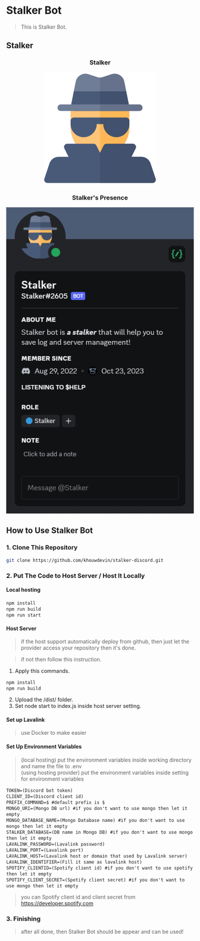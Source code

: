 # Stalker Bot

> This is Stalker Bot.

## Stalker

<h3 align="center">Stalker</h3>

<div align="center">
  <img src="https://github.com/khouwdevin/stalker-discord/blob/master/images/spy.png" height="300px"/>
</div>

<h3 align="center">Stalker's Presence</h3>

<div align="center">
  <img src="https://github.com/khouwdevin/stalker-discord/blob/master/images/stalker-presence.png"/>
</div>

## How to Use Stalker Bot

### 1. Clone This Repository

```sh
git clone https://github.com/khouwdevin/stalker-discord.git
```

### 2. Put The Code to Host Server / Host It Locally

#### Local hosting

```node
npm install
npm run build
npm run start
```

#### Host Server

> if the host support automatically deploy from github, then just let the provider access your repository then it's done.

> if not then follow this instruction.

1. Apply this commands.
```node
npm install
npm run build
```

2. Upload the /dist/ folder.
3. Set node start to index.js inside host server setting.

#### Set up Lavalink

> use Docker to make easier

#### Set Up Environment Variables

> (local hosting) put the environment variables inside working directory and name the file to .env <br/>
> (using hosting provider) put the environment variables inside setting for environment variables

```env
TOKEN=(Discord bot token)
CLIENT_ID=(Discord client id)
PREFIX_COMMAND=$ #default prefix is $
MONGO_URI=(Mongo DB url) #if you don't want to use mongo then let it empty
MONGO_DATABASE_NAME=(Mongo Database name) #if you don't want to use mongo then let it empty
STALKER_DATABASE=(DB name in Mongo DB) #if you don't want to use mongo then let it empty
LAVALINK_PASSWORD=(Lavalink password)
LAVALINK_PORT=(Lavalink port)
LAVALINK_HOST=(Lavalink host or domain that used by Lavalink server)
LAVALINK_IDENTIFIER=(Fill it same as lavalink host)
SPOTIFY_CLIENTID=(Spotify client id) #if you don't want to use spotify then let it empty
SPOTIFY_CLIENT_SECRET=(Spotify client secret) #if you don't want to use mongo then let it empty
```

> you can Spotify client id and client secret from https://developer.spotify.com

### 3. Finishing

> after all done, then Stalker Bot should be appear and can be used!
